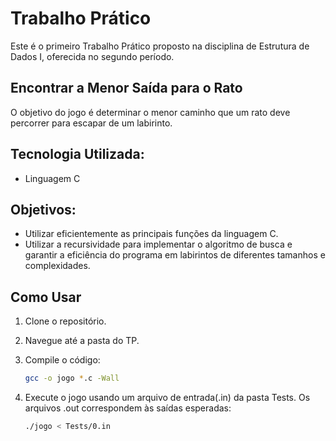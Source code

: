 # Trabalho Prático
Este é o primeiro Trabalho Prático proposto na disciplina de Estrutura de Dados I, oferecida no segundo período.

## Encontrar a Menor Saída para o Rato
O objetivo do jogo é determinar o menor caminho que um rato deve percorrer para escapar de um labirinto.

## Tecnologia Utilizada:
* Linguagem C

## Objetivos:
* Utilizar eficientemente as principais funções da linguagem C.
* Utilizar a recursividade para implementar o algoritmo de busca e garantir a eficiência do programa em labirintos de diferentes tamanhos e complexidades.

## Como Usar
1. Clone o repositório.

2. Navegue até a pasta do TP.
   
3. Compile o código:
   ```bash
   gcc -o jogo *.c -Wall
   ```

4. Execute o jogo usando um arquivo de entrada(.in) da pasta Tests. Os arquivos .out correspondem às saídas esperadas:
   ```bash
   ./jogo < Tests/0.in
   ```
